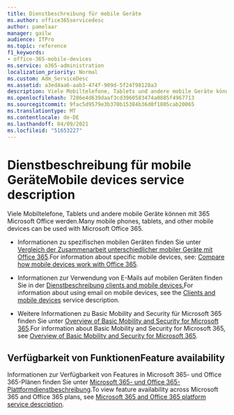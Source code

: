 ```yaml
---
title: Dienstbeschreibung für mobile Geräte
ms.author: office365servicedesc
author: pamelaar
manager: gailw
audience: ITPro
ms.topic: reference
f1_keywords:
- office-365-mobile-devices
ms.service: o365-administration
localization_priority: Normal
ms.custom: Adm_ServiceDesc
ms.assetid: a3ed4aa6-aab3-474f-909d-5f24f98128a3
description: Viele Mobiltelefone, Tablets und andere mobile Geräte können mit 365 Microsoft Office werden.
ms.openlocfilehash: 7286e4d639daaf3cd3960583474a0885f4967713
ms.sourcegitcommit: 9fac5d9579e3b370b15384b36d0f1805cab20065
ms.translationtype: MT
ms.contentlocale: de-DE
ms.lasthandoff: 04/09/2021
ms.locfileid: "51653227"
---
```

# <a name="mobile-devices-service-description"></a><span data-ttu-id="7b940-103">Dienstbeschreibung für mobile Geräte</span><span class="sxs-lookup"><span data-stu-id="7b940-103">Mobile devices service description</span></span>

<span data-ttu-id="7b940-104">Viele Mobiltelefone, Tablets und andere mobile Geräte können mit 365 Microsoft Office werden.</span><span class="sxs-lookup"><span data-stu-id="7b940-104">Many mobile phones, tablets, and other mobile devices can be used with Microsoft Office 365.</span></span> 
  
- <span data-ttu-id="7b940-105">Informationen zu spezifischen mobilen Geräten finden Sie unter [Vergleich der Zusammenarbeit unterschiedlicher mobiler Geräte mit Office 365](https://go.microsoft.com/fwlink/p/?LinkId=282337).</span><span class="sxs-lookup"><span data-stu-id="7b940-105">For information about specific mobile devices, see: [Compare how mobile devices work with Office 365](https://go.microsoft.com/fwlink/p/?LinkId=282337).</span></span>
    
- <span data-ttu-id="7b940-106">Informationen zur Verwendung von E-Mails auf mobilen Geräten finden Sie in der [Dienstbeschreibung clients and mobile devices.](../exchange-online-service-description/clients-and-mobile-devices.md)</span><span class="sxs-lookup"><span data-stu-id="7b940-106">For information about using email on mobile devices, see the [Clients and mobile devices](../exchange-online-service-description/clients-and-mobile-devices.md) service description.</span></span> 
    
- <span data-ttu-id="7b940-107">Weitere Informationen zu Basic Mobility and Security für Microsoft 365 finden Sie unter [Overview of Basic Mobility and Security for Microsoft 365](/microsoft-365/admin/basic-mobility-security/overview).</span><span class="sxs-lookup"><span data-stu-id="7b940-107">For information about Basic Mobility and Security for Microsoft 365, see [Overview of Basic Mobility and Security for Microsoft 365](/microsoft-365/admin/basic-mobility-security/overview).</span></span>
    
## <a name="feature-availability"></a><span data-ttu-id="7b940-108">Verfügbarkeit von Funktionen</span><span class="sxs-lookup"><span data-stu-id="7b940-108">Feature availability</span></span>

<span data-ttu-id="7b940-109">Informationen zur Verfügbarkeit von Features in Microsoft 365- und Office 365-Plänen finden Sie unter [Microsoft 365- und Office 365-Plattformdienstbeschreibung](office-365-platform-service-description.md).</span><span class="sxs-lookup"><span data-stu-id="7b940-109">To view feature availability across Microsoft 365 and Office 365 plans, see [Microsoft 365 and Office 365 platform service description](office-365-platform-service-description.md).</span></span>
